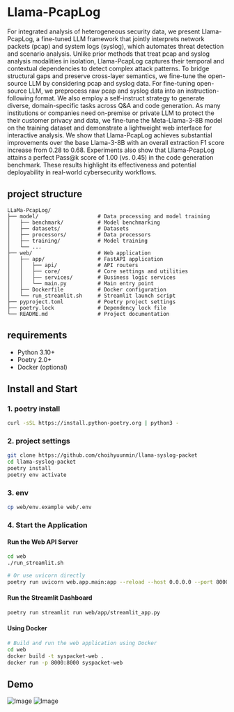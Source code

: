 # Llama-PcapLog

For integrated analysis of heterogeneous security data, we present Llama-PcapLog, a fine-tuned LLM framework that jointly interprets network packets (pcap) and system logs (syslog), which automates threat detection and scenario analysis. 
Unlike prior methods that treat pcap and syslog analysis modalities in isolation, Llama-PcapLog captures their temporal and contextual dependencies to detect complex attack patterns.
To bridge structural gaps and preserve cross-layer semantics, we fine-tune the open-source LLM by considering pcap and syslog data.
For fine-tuning open-source LLM, we preprocess raw pcap and syslog data into an instruction-following format. 
We also employ a self-instruct strategy to generate diverse, domain-specific tasks across Q&A and code generation. 
As many institutions or companies need on-premise or private LLM to protect the their customer privacy and data,
we fine-tune the Meta-Llama-3-8B model on the training dataset and demonstrate a lightweight web interface for interactive analysis.
We show that Llama-PcapLog achieves substantial improvements over the base Llama-3-8B with an overall extraction F1 score increase from 0.28 to 0.68. 
Experiments also show that Lllama-PcapLog attains a perfect Pass@k score of 1.00 (vs. 0.45) in the code generation benchmark. 
These results highlight its effectiveness and potential deployability in real-world cybersecurity workflows.

## project structure

```
LLaMa-PcapLog/
├── model/                   # Data processing and model training
│   ├── benchmark/           # Model benchmarking
│   ├── datasets/            # Datasets
│   ├── processors/          # Data processors
│   ├── training/            # Model training
│   └── ...
├── web/                     # Web application
│   ├── app/                 # FastAPI application
│   │   ├── api/             # API routers
│   │   ├── core/            # Core settings and utilities
│   │   ├── services/        # Business logic services
│   │   └── main.py          # Main entry point
│   ├── Dockerfile           # Docker configuration
│   └── run_streamlit.sh     # Streamlit launch script
├── pyproject.toml           # Poetry project settings
├── poetry.lock              # Dependency lock file
└── README.md                # Project documentation
```

## requirements

- Python 3.10+
- Poetry 2.0+
- Docker (optional)

## Install and Start

### 1. poetry install

```bash
curl -sSL https://install.python-poetry.org | python3 -
```

### 2. project settings

```bash
git clone https://github.com/choihyuunmin/llama-syslog-packet
cd llama-syslog-packet
poetry install
poetry env activate
```

### 3. env

```bash
cp web/env.example web/.env
```

### 4. Start the Application

#### Run the Web API Server
```bash
cd web
./run_streamlit.sh

# Or use uvicorn directly
poetry run uvicorn web.app.main:app --reload --host 0.0.0.0 --port 8000
```

#### Run the Streamlit Dashboard
```bash
poetry run streamlit run web/app/streamlit_app.py
```

#### Using Docker
```bash
# Build and run the web application using Docker
cd web
docker build -t syspacket-web .
docker run -p 8000:8000 syspacket-web
```


## Demo
![Image](https://github.com/user-attachments/assets/0c8ff499-bb6c-4fbc-acd4-28f5c0e3c99a)
![Image](https://github.com/user-attachments/assets/4fc17237-087f-4a13-b218-33356edb3877)
